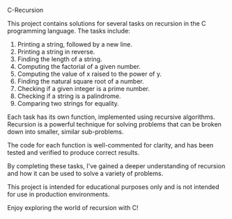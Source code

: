 C-Recursion

This project contains solutions for several tasks on recursion in the C programming language. The tasks include:

1. Printing a string, followed by a new line.
2. Printing a string in reverse.
3. Finding the length of a string.
4. Computing the factorial of a given number.
5. Computing the value of x raised to the power of y.
6. Finding the natural square root of a number.
7. Checking if a given integer is a prime number.
8. Checking if a string is a palindrome.
9. Comparing two strings for equality.

Each task has its own function, implemented using recursive algorithms. Recursion is a powerful technique for solving problems that can be broken down into smaller, similar sub-problems.

The code for each function is well-commented for clarity, and has been tested and verified to produce correct results.

By completing these tasks, I've gained a deeper understanding of recursion and how it can be used to solve a variety of problems.

This project is intended for educational purposes only and is not intended for use in production environments.

Enjoy exploring the world of recursion with C!
